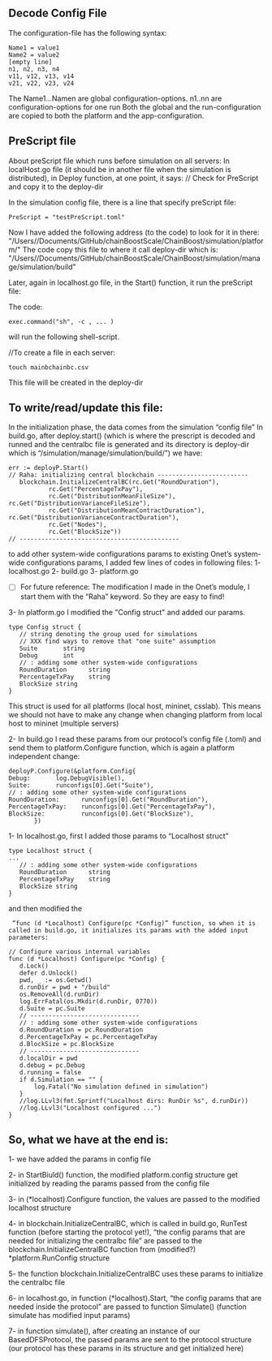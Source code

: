 Decode Config File
--------------------

 The configuration-file has the following syntax:
 ```
 Name1 = value1
 Name2 = value2
 [empty line]
 n1, n2, n3, n4
 v11, v12, v13, v14
 v21, v22, v23, v24
```
 The Name1...Namen are global configuration-options.
 n1..nn are configuration-options for one run
 Both the global and the run-configuration are copied to both
 the platform and the app-configuration.

## PreScript file ##

About preScript file which runs before simulation on all servers:
In localHost.go file (it should be in another file when the simulation is distributed), in Deploy function, at one point, it says:
// Check for PreScript and copy it to the deploy-dir

In the simulation config file, there is a line that specify preScript file:
```
PreScript = "testPreScript.toml"
```

Now I have added the following address (to the code) to look for it in there: "/Users//Documents/GitHub/chainBoostScale/ChainBoost/simulation/platform/"
The code copy this file to where it call deploy-dir which is: "/Users//Documents/GitHub/chainBoostScale/ChainBoost/simulation/manage/simulation/build"

Later, again in localhost.go file, in the Start() function, it run the preScript file:
 
The code:
```
exec.command("sh", -c , ... ) 
```
will run the following shell-script.

//To create a file in each server: 

```
touch mainbchainbc.csv
```


This file will be created in the deploy-dir

To write/read/update this file:
------------------------------
In the initialization phase, the data comes from the simulation “config file”
In build.go, after deploy.start() (which is where the prescript is decoded and runned and the centralbc file is generated and its directory is deploy-dir which is “/simulation/manage/simulation/build/”) we have:
```
err := deployP.Start()
// Raha: initializing central blockchain -------------------------
   blockchain.InitializeCentralBC(rc.Get("RoundDuration"),
           rc.Get("PercentageTxPay"),
           rc.Get("DistributionMeanFileSize"), rc.Get("DistributionVarianceFileSize"),
           rc.Get("DistributionMeanContractDuration"), rc.Get("DistributionVarianceContractDuration"),
           rc.Get("Nodes"),
           rc.Get("BlockSize"))
// --------------------------------------------
```
to add other system-wide configurations params to existing Onet’s system-wide configurations params, I added few lines of codes in following files:
1- localhost.go
2- build.go
3- platform.go

- [ ] For future reference: The modification I made in the Onet’s module, I start them with the “Raha” keyword. So they are easy to find!

3- In platform.go I modified the  "Config struct" and added our params.
```
type Config struct {
   // string denoting the group used for simulations
   // XXX find ways to remove that "one suite" assumption
   Suite       string
   Debug       int
   // : adding some other system-wide configurations
   RoundDuration      string
   PercentageTxPay    string
   BlockSize string
}
```

This struct is used for all platforms (local host, mininet, csslab). This means we should not have to make any change when changing platform from local host to mininet (multiple servers)

2- In build.go I read these params from our protocol’s config file (.toml) and send them to platform.Configure function, which is again a platform independent change:


```
deployP.Configure(&platform.Config{
Debug:       log.DebugVisible(),
Suite:       runconfigs[0].Get("Suite"),
// : adding some other system-wide configurations
RoundDuration:      runconfigs[0].Get("RoundDuration"),
PercentageTxPay:    runconfigs[0].Get("PercentageTxPay"),
BlockSize:          runconfigs[0].Get("BlockSize"),
       })
```


1- In localhost.go, first I added those params to “Localhost struct” 
```
type Localhost struct {
...
   // : adding some other system-wide configurations
   RoundDuration      string
   PercentageTxPay    string
   BlockSize string
}
```


and then modified the
```
 “func (d *Localhost) Configure(pc *Config)” function, so when it is called in build.go, it initializes its params with the added input parameters:

// Configure various internal variables
func (d *Localhost) Configure(pc *Config) {
   d.Lock()
   defer d.Unlock()
   pwd, _ := os.Getwd()
   d.runDir = pwd + "/build"
   os.RemoveAll(d.runDir)
   log.ErrFatal(os.Mkdir(d.runDir, 0770))
   d.Suite = pc.Suite
   // ------------------------------
   // : adding some other system-wide configurations
   d.RoundDuration = pc.RoundDuration
   d.PercentageTxPay = pc.PercentageTxPay
   d.BlockSize = pc.BlockSize
   // ------------------------------
   d.localDir = pwd
   d.debug = pc.Debug
   d.running = false
   if d.Simulation == "" {
       log.Fatal("No simulation defined in simulation")
   }
   //log.LLvl3(fmt.Sprintf("Localhost dirs: RunDir %s", d.runDir))
   //log.LLvl3("Localhost configured ...")
}
```
So, what we have at the end is:
-------------------------------------------
1- we have added the params in config file

2- in StartBiuld() function, the modified platform.config structure get initialized by reading the params passed from the config file

3- in (*localhost).Configure function, the values are passed to the modified localhost structure

4- in blockchain.InitializeCentralBC, which is called in build.go, RunTest function (before starting the protocol yet!), “the config params that are needed for initializing the centralbc file” are passed to the blockchain.InitializeCentralBC function from (modified?) *platform.RunConfig structure

5- the function blockchain.InitializeCentralBC uses these params to initialize the centralbc file

6- in localhost.go, in function (*localhost).Start, “the config params that are needed inside the protocol” are passed to function Simulate() (function simulate has modified input params)

7- in function simulate(), after creating an instance of our BasedDFSProtocol, the passed params are sent to the protocol structure (our protocol has these params in its structure and get initialized here) 
